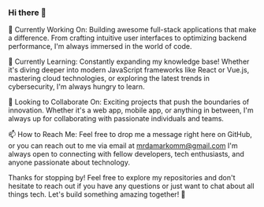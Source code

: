 ### Hi there 👋

🔭 Currently Working On: Building awesome full-stack applications that make a difference. From crafting intuitive user interfaces to optimizing backend performance, I'm always immersed in the world of code.

🌱 Currently Learning: Constantly expanding my knowledge base! Whether it's diving deeper into modern JavaScript frameworks like React or Vue.js, mastering cloud technologies, or exploring the latest trends in cybersecurity, I'm always hungry to learn.

👯 Looking to Collaborate On: Exciting projects that push the boundaries of innovation. Whether it's a web app, mobile app, or anything in between, I'm always up for collaborating with passionate individuals and teams.

📫 How to Reach Me: Feel free to drop me a message right here on GitHub, or you can reach out to me via email at mrdamarkomm@gmail.com I'm always open to connecting with fellow developers, tech enthusiasts, and anyone passionate about technology.


Thanks for stopping by! Feel free to explore my repositories and don't hesitate to reach out if you have any questions or just want to chat about all things tech. Let's build something amazing together! 🚀

<!--
**markk300/markk300** is a ✨ _special_ ✨ repository because its `README.md` (this file) appears on your GitHub profile.

Here are some ideas to get you started:

- 🔭 I’m currently working on ...
- 🌱 I’m currently learning ...
- 👯 I’m looking to collaborate on ...
- 🤔 I’m looking for help with ...
- 💬 Ask me about ...
- 📫 How to reach me: ...
- 😄 Pronouns: ...
- ⚡ Fun fact: ...
-->
